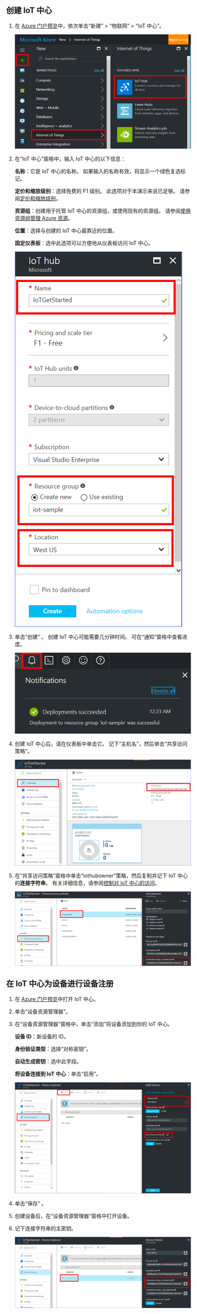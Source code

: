 ## <a name="create-an-iot-hub"></a>创建 IoT 中心

1. 在 [Azure 门户预览](https://portal.azure.cn/)中，依次单击“新建” > “物联网” > “IoT 中心”。

    ![在 Azure 门户中创建 IoT 中心](./media/iot-hub-create-hub-and-device/1_create-azure-iot-hub-portal.png)
   
1. 在“IoT 中心”窗格中，输入 IoT 中心的以下信息：

    **名称**：它是 IoT 中心的名称。 如果输入的名称有效，将显示一个绿色复选标记。

    **定价和缩放级别**：选择免费的 F1 级别。 此选项对于本演示来说已足够。 请参阅[定价和缩放级别](/pricing/details/iot-hub/)。

    **资源组**：创建用于托管 IoT 中心的资源组，或使用现有的资源组。 请参阅[使用资源组管理 Azure 资源](/documentation/articles/resource-group-portal/)。

    **位置**：选择与创建的 IoT 中心最靠近的位置。

    **固定仪表板**：选中此选项可以方便地从仪表板访问 IoT 中心。

    ![填充用于创建 Azure IoT 中心的字段](./media/iot-hub-create-hub-and-device/2_fill-in-fields-for-azure-iot-hub-portal.png)

1. 单击“创建” 。 创建 IoT 中心可能需要几分钟时间。 可在“通知”窗格中查看进度。

    ![请查看通知，了解 IoT 中心的创建进度](./media/iot-hub-create-hub-and-device/3_notification-azure-iot-hub-creation-progress-portal.png)

1. 创建 IoT 中心后，请在仪表板中单击它。 记下“主机名”，然后单击“共享访问策略”。

    ![获取 IoT 中心的主机名](./media/iot-hub-create-hub-and-device/4_get-azure-iot-hub-hostname-portal.png)

1. 在“共享访问策略”窗格中单击“iothubowner”策略，然后复制并记下 IoT 中心的**连接字符串**。 有关详细信息，请参阅[控制对 IoT 中心的访问](/documentation/articles/iot-hub-devguide-security/)。

    ![获取 IoT 中心连接字符串](./media/iot-hub-create-hub-and-device/5_get-azure-iot-hub-connection-string-portal.png)

## <a name="register-a-device-in-the-iot-hub-for-the-your-device"></a>在 IoT 中心为设备进行设备注册

1. 在 [Azure 门户预览](https://portal.azure.cn/)中打开 IoT 中心。
1. 单击“设备资源管理器”。
1. 在“设备资源管理器”窗格中，单击“添加”将设备添加到你的 IoT 中心。

    **设备 ID**：新设备的 ID。

    **身份验证类型**：选择“对称密钥”。

    **自动生成密钥**：选中此字段。

    **将设备连接到 IoT 中心**：单击“启用”。

    ![在 IoT 中心的设备资源管理器中添加设备](./media/iot-hub-create-hub-and-device/6_add-device-in-azure-iot-hub-device-explorer-portal.png)

1. 单击“保存” 。
1. 创建设备后，在“设备资源管理器”窗格中打开设备。
1. 记下连接字符串的主密钥。

    ![获取设备连接字符串](./media/iot-hub-create-hub-and-device/7_get-device-connection-string-in-device-explorer-portal.png)